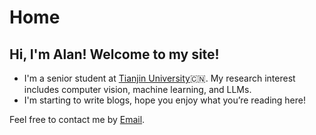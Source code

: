 # Home
## Hi, I'm Alan! Welcome to my site!

- I'm a senior student at [Tianjin University](https://www.tju.edu.cn/)🇨🇳. My research interest includes computer vision, machine learning, and LLMs.
- I'm starting to write blogs, hope you enjoy what you’re reading here!

Feel free to contact me by [Email](mailto:alanzeng@alanzeng.com).
